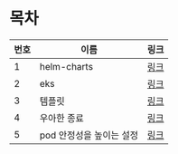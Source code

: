 # 목차
| 번호 | 이름 | 링크 |
| ---- | ---- | ---- |
| 1 | helm-charts | [링크](./helm) |
| 2 | eks | [링크](./eks) |
| 3 | 템플릿 | [링크](./template) |
| 4 | 우아한 종료 | [링크](./prestop/) |
| 5 | pod 안정성을 높이는 설정 | [링크](./pod-stability-manifests/)|
